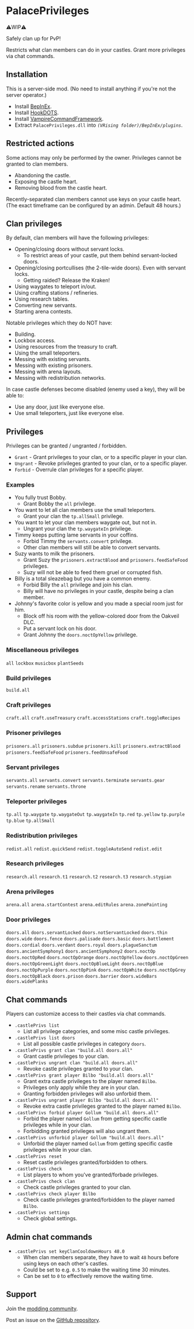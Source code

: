 # PalacePrivileges

⚠️WIP⚠️


Safely clan up for PvP!

Restricts what clan members can do in your castles. Grant more privileges via chat commands.


## Installation

This is a server-side mod. (No need to install anything if you're not the server operator.)

- Install [BepInEx](https://v-rising.thunderstore.io/package/BepInEx/BepInExPack_V_Rising/).
- Install [HookDOTS](https://thunderstore.io/c/v-rising/p/cheesasaurus/HookDOTS_API/).
- Install [VampireCommandFramework](https://thunderstore.io/c/v-rising/p/deca/VampireCommandFramework/).
- Extract `PalacePrivileges.dll` into _`(VRising folder)/BepInEx/plugins`_.


## Restricted actions

Some actions may only be performed by the owner. Privileges cannot be granted to clan members.
- Abandoning the castle.
- Exposing the castle heart.
- Removing blood from the castle heart.

Recently-separated clan members cannot use keys on your castle heart.\
(The exact timeframe can be configured by an admin. Default 48 hours.)


## Clan privileges

By default, clan members will have the following privileges:
  - Opening/closing doors without servant locks.
    - To restrict areas of your castle, put them behind servant-locked doors.
  - Opening/closing portcullises (the 2-tile-wide doors). Even with servant locks.
    - Getting raided? Release the Kraken!
  - Using waygates to teleport in/out.
  - Using crafting stations / refineries.
  - Using research tables.
  - Converting new servants.
  - Starting arena contests.

Notable privileges which they do NOT have:
- Building.
- Lockbox access.
- Using resources from the treasury to craft.
- Using the small teleporters.
- Messing with existing servants.
- Messing with existing prisoners.
- Messing with arena layouts.
- Messing with redistribution networks.

In case castle defenses become disabled (enemy used a key), they will be able to:
- Use any door, just like everyone else.
- Use small teleporters, just like everyone else.


## Privileges

Privileges can be granted / ungranted / forbidden.
- `Grant` - Grant privileges to your clan, or to a specific player in your clan.
- `Ungrant` - Revoke privileges granted to your clan, or to a specific player.
- `Forbid` - Overrule clan privileges for a specific player.

### Examples
- You fully trust Bobby.
  - Grant Bobby the `all` privilege.
- You want to let all clan members use the small teleporters.
  - Grant your clan the `tp.allSmall` privilege.
- You want to let your clan members waygate out, but not in.
  - Ungrant your clan the `tp.waygateIn` privilege.
- Timmy keeps putting lame servants in your coffins.
  - Forbid Timmy the `servants.convert` privilege.
  - Other clan members will still be able to convert servants.
- Suzy wants to milk the prisoners.
  - Grant Suzy the `prisoners.extractBlood` and `prisoners.feedSafeFood` privileges.
  - Suzy will not be able to feed them gruel or corrupted fish.
- Billy is a total sleazebag but you have a common enemy.
  - Forbid Billy the `all` privilege and join his clan.
  - Billy will have no privileges in your castle, despite being a clan member.
- Johnny's favorite color is yellow and you made a special room just for him.
  - Block off his room with the yellow-colored door from the Oakveil DLC.
  - Put a servant lock on his door.
  - Grant Johnny the `doors.noctOpYellow` privilege.



### Miscellaneous privileges

`all`
`lockbox`
`musicbox`
`plantSeeds`

### Build privileges
`build.all`

### Craft privileges
`craft.all`
`craft.useTreasury`
`craft.accessStations`
`craft.toggleRecipes`

### Prisoner privileges
`prisoners.all`
`prisoners.subdue`
`prisoners.kill`
`prisoners.extractBlood`
`prisoners.feedSafeFood`
`prisoners.feedUnsafeFood`

### Servant privileges
`servants.all`
`servants.convert`
`servants.terminate`
`servants.gear`
`servants.rename`
`servants.throne`

### Teleporter privileges
`tp.all`
`tp.waygate`
`tp.waygateOut`
`tp.waygateIn`
`tp.red`
`tp.yellow`
`tp.purple`
`tp.blue`
`tp.allSmall`

### Redistribution privileges
`redist.all`
`redist.quickSend`
`redist.toggleAutoSend`
`redist.edit`

### Research privileges
`research.all`
`research.t1`
`research.t2`
`research.t3`
`research.stygian`

### Arena privileges
`arena.all`
`arena.startContest`
`arena.editRules`
`arena.zonePainting`

### Door privileges
`doors.all`
`doors.servantLocked`
`doors.notServantLocked`
`doors.thin`
`doors.wide`
`doors.fence`
`doors.palisade`
`doors.basic`
`doors.battlement`
`doors.cordial`
`doors.verdant`
`doors.royal`
`doors.plagueSanctum`
`doors.ancientSymphony1`
`doors.ancientSymphony2`
`doors.noctOp`
`doors.noctOpRed`
`doors.noctOpOrange`
`doors.noctOpYellow`
`doors.noctOpGreen`
`doors.noctOpGreenLight`
`doors.noctOpBlueLight`
`doors.noctOpBlue`
`doors.noctOpPurple`
`doors.noctOpPink`
`doors.noctOpWhite`
`doors.noctOpGrey`
`doors.noctOpBlack`
`doors.prison`
`doors.barrier`
`doors.wideBars`
`doors.widePlanks`


## Chat commands

Players can customize access to their castles via chat commands.

- `.castlePrivs list`
  - List all privilege categories, and some misc castle privileges.
- `.castlePrivs list doors`
  - List all possible castle privileges in category `doors`.
- `.castlePrivs grant clan "build.all doors.all"`
  - Grant castle privileges to your clan.
- `.castlePrivs ungrant clan "build.all doors.all"`
  - Revoke castle privileges granted to your clan.
- `.castlePrivs grant player Bilbo "build.all doors.all"`
  - Grant extra castle privileges to the player named `Bilbo`.
  - Privileges only apply while they are in your clan.
  - Granting forbidden privileges will also unforbid them.
- `.castlePrivs ungrant player Bilbo "build.all doors.all"`
  - Revoke extra castle privileges granted to the player named `Bilbo`.
- `.castlePrivs forbid player Gollum "build.all doors.all"`
  - Forbid the player named `Gollum` from getting specific castle privileges while in your clan.
  - Forbidding granted privileges will also ungrant them.
- `.castlePrivs unforbid player Gollum "build.all doors.all"`
  - Unforbid the player named `Gollum` from getting specific castle privileges while in your clan.
- `.castlePrivs reset`
  - Reset castle privileges granted/forbidden to others.
- `.castlePrivs check`
  - List players to whom you've granted/forbade privileges.
- `.castlePrivs check clan`
  - Check castle privileges granted to your clan.
- `.castlePrivs check player Bilbo`
  - Check castle privileges granted/forbidden to the player named `Bilbo`.
- `.castlePrivs settings`
  - Check global settings.

## Admin chat commands
- `.castlePrivs set keyClanCooldownHours 48.0`
  - When clan members separate, they have to wait `48` hours before using keys on each other's castles.
  - Could be set to e.g. `0.5` to make the waiting time 30 minutes.
  - Can be set to `0` to effectively remove the waiting time.


## Support

Join the [modding community](https://vrisingmods.com/discord).

Post an issue on the [GitHub repository](https://github.com/cheesasaurus/ProfuselyViolentProgression). 